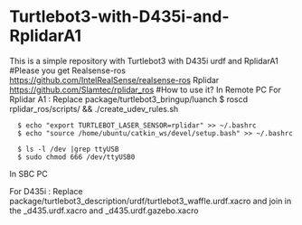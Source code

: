 # Turtlebot3-with-D435i-and-RplidarA1
This is a simple repository with Turtlebot3 with D435i urdf and RplidarA1
#Please you get 
  Realsense-ros https://github.com/IntelRealSense/realsense-ros
  Rplidar       https://github.com/Slamtec/rplidar_ros 
#How to use it?
  In Remote PC
  For Rplidar A1 : Replace package/turtlebot3_bringup/luanch
      $ roscd rplidar_ros/scripts/ &&  ./create_udev_rules.sh
      
      $ echo "export TURTLEBOT_LASER_SENSOR=rplidar" >> ~/.bashrc
      $ echo "source /home/ubuntu/catkin_ws/devel/setup.bash" >> ~/.bashrc
      
      $ ls -l /dev |grep ttyUSB
      $ sudo chmod 666 /dev/ttyUSB0
  In SBC PC
      
  For D435i      : Replace package/turtlebot3_description/urdf/turtlebot3_waffle.urdf.xacro and join in the _d435.urdf.xacro and _d435.urdf.gazebo.xacro
 
